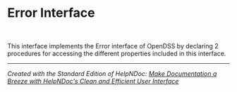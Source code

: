 # Error Interface

&nbsp;

This interface implements the Error interface of OpenDSS by declaring 2 procedures for accessing the different properties included in this interface.


***
_Created with the Standard Edition of HelpNDoc: [Make Documentation a Breeze with HelpNDoc's Clean and Efficient User Interface](<https://www.helpndoc.com/feature-tour/stunning-user-interface/>)_
